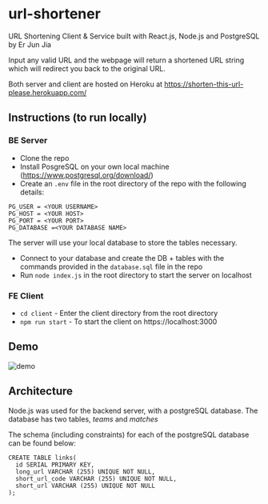 # url-shortener

URL Shortening Client &amp; Service built with React.js, Node.js and PostgreSQL by Er Jun Jia

Input any valid URL and the webpage will return a shortened URL string which will redirect you back to the original URL.  

Both server and client are hosted on Heroku at https://shorten-this-url-please.herokuapp.com/

## Instructions (to run locally)
### BE Server
- Clone the repo
- Install PosgreSQL on your own local machine (https://www.postgresql.org/download/) 
- Create an `.env` file in the root directory of the repo with the following details:
```
PG_USER = <YOUR USERNAME>
PG_HOST = <YOUR HOST>
PG_PORT = <YOUR PORT>
PG_DATABASE =<YOUR DATABASE NAME>
```
The server will use your local database to store the tables necessary. 
- Connect to your database and create the DB + tables with the commands provided in the `database.sql` file in the repo
- Run `node index.js` in the root directory to start the server on localhost

### FE Client
- `cd client` - Enter the client directory from the root directory
- `npm run start` - To start the client on https://localhost:3000

## Demo
![demo](https://user-images.githubusercontent.com/48997733/189914391-96e10489-31ea-447a-8781-5f0459e1af6e.gif)

## Architecture
Node.js was used for the backend server, with a postgreSQL database. The database has two tables, *teams* and *matches*

The schema (including constraints) for each of the postgreSQL database can be found below: 
```
CREATE TABLE links(
  id SERIAL PRIMARY KEY,
  long_url VARCHAR (255) UNIQUE NOT NULL,
  short_url_code VARCHAR (255) UNIQUE NOT NULL,
  short_url VARCHAR (255) UNIQUE NOT NULL
);

```
